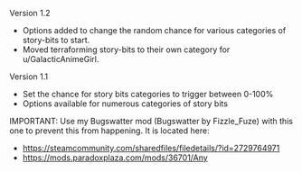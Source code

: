 Version 1.2
- Options added to change the random chance for various categories of story-bits to start.
- Moved terraforming story-bits to their own category for u/GalacticAnimeGirl.

Version 1.1
- Set the chance for story bits categories to trigger between 0-100%
- Options available for numerous categories of story bits

IMPORTANT: Use my Bugswatter mod (Bugswatter by Fizzle_Fuze) with this one to prevent this from happening. It is located here:
- https://steamcommunity.com/sharedfiles/filedetails/?id=2729764971
- https://mods.paradoxplaza.com/mods/36701/Any